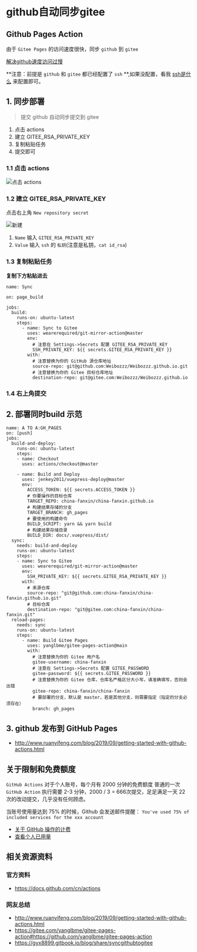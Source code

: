 # github自动同步gitee
## Github Pages Action


由于 `Gitee Pages` 的访问速度很快，同步 `github` 到 `gitee`

[解决github速度访问过慢](./解决github速度访问过慢.md)

**注意：前提是 `github` 和 `gitee` 都已经配置了 `ssh` **,如果没配置，看我 [ssh是什么](./ssh是什么.md) 来配置即可。

## 1. 同步部署
> 提交 github 自动同步提交到 gitee

1. 点击 actions
2. 建立 GITEE_RSA_PRIVATE_KEY
3. 复制粘贴任务
4. 提交即可

### 1.1 点击 actions
![点击 actions](../../images/github-actions/step1.png)
### 1.2 建立 GITEE_RSA_PRIVATE_KEY
点击右上角 `New repository secret`

![新建](../../images/github-actions/step2.png)

1. `Name` 输入 `GITEE_RSA_PRIVATE_KEY`
2. `Value` 输入 `ssh` 的 `私钥`(注意是私钥，`cat id_rsa`)
### 1.3 复制粘贴任务
**复制下方粘贴进去**

```
name: Sync

on: page_build

jobs:
  build:
    runs-on: ubuntu-latest
    steps:
      - name: Sync to Gitee
        uses: wearerequired/git-mirror-action@master
        env:
          # 注意在 Settings->Secrets 配置 GITEE_RSA_PRIVATE_KEY
          SSH_PRIVATE_KEY: ${{ secrets.GITEE_RSA_PRIVATE_KEY }}
        with:
          # 注意替换为你的 GitHub 源仓库地址
          source-repo: git@github.com:Weibozzz/Weibozzz.github.io.git
          # 注意替换为你的 Gitee 目标仓库地址
          destination-repo: git@gitee.com:Weibozzz/Weibozzz.github.io

```
### 1.4 右上角提交
## 2. 部署同时build 示范
```
name: A TO A:GH_PAGES
on: [push]
jobs:
  build-and-deploy:
    runs-on: ubuntu-latest
    steps:
    - name: Checkout
      uses: actions/checkout@master

    - name: Build and Deploy
      uses: jenkey2011/vuepress-deploy@master
      env:
        ACCESS_TOKEN: ${{ secrets.ACCESS_TOKEN }}
        # 你要操作的目标仓库
        TARGET_REPO: china-fanxin/china-fanxin.github.io
        # 构建结果存储的分支
        TARGET_BRANCH: gh_pages
        # 要使用的构建命令
        BUILD_SCRIPT: yarn && yarn build
        # 构建结果存储目录
        BUILD_DIR: docs/.vuepress/dist/
  sync:
    needs: build-and-deploy
    runs-on: ubuntu-latest
    steps:
    - name: Sync to Gitee
      uses: wearerequired/git-mirror-action@master
      env:
        SSH_PRIVATE_KEY: ${{ secrets.GITEE_RSA_PRIVATE_KEY }}
      with:
        # 来源仓库
        source-repo: "git@github.com:china-fanxin/china-fanxin.github.io.git"
        # 目标仓库
        destination-repo: "git@gitee.com:china-fanxin/china-fanxin.git"
  reload-pages:
    needs: sync
    runs-on: ubuntu-latest
    steps:
      - name: Build Gitee Pages
        uses: yanglbme/gitee-pages-action@main
        with:
          # 注意替换为你的 Gitee 用户名
          gitee-username: china-fanxin
          # 注意在 Settings->Secrets 配置 GITEE_PASSWORD
          gitee-password: ${{ secrets.GITEE_PASSWORD }}
          # 注意替换为你的 Gitee 仓库，仓库名严格区分大小写，请准确填写，否则会出错
          gitee-repo: china-fanxin/china-fanxin
          # 要部署的分支，默认是 master，若是其他分支，则需要指定（指定的分支必须存在）
          branch: gh_pages
```

## 3. github 发布到 GitHub Pages
- http://www.ruanyifeng.com/blog/2019/09/getting-started-with-github-actions.html

## 关于限制和免费额度

`GitHub Actions` 对于个人账号，每个月有 2000 分钟的免费额度 普通的一次 `GitHub Action` 执行需要 2-3 分钟，2000 / 3 = 666次提交，足足满足一天 22 次的改动提交，几乎没有任何顾虑。

当账号使用量达到 75% 的时候，Github 会发送邮件提醒：
`You've used 75% of included services for the xxx account`

- [关于 GitHub 操作的计费](https://docs.github.com/cn/billing/managing-billing-for-github-actions/about-billing-for-github-actions)
- [查看个人已用量](https://github.com/settings/billing)

## 相关资源资料
### 官方资料
- https://docs.github.com/cn/actions
  
### 网友总结
- http://www.ruanyifeng.com/blog/2019/09/getting-started-with-github-actions.html
- https://gitee.com/yanglbme/gitee-pages-action#https://github.com/yanglbme/gitee-pages-action
- https://gyx8899.gitbook.io/blog/share/syncgithubtogitee
